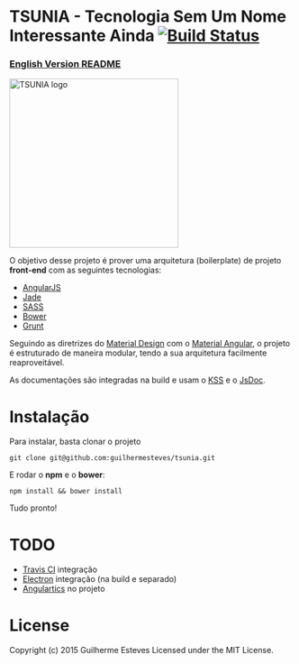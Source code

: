 # TSUNIA - Tecnologia Sem Um Nome Interessante Ainda [![Build Status](https://travis-ci.org/guilhermesteves/tsunia.svg)](https://travis-ci.org/guilhermesteves/tsunia)

### [English Version README](./README-EN.md)

[<img title="TSUNIA" src="http://i.imgur.com/txVNoNA.jpg" width="300px" alt="TSUNIA logo"/>](https://github.com/guilhermesteves/tsunia)

O objetivo desse projeto é prover uma arquitetura (boilerplate) de projeto **front-end** com as seguintes tecnologias:

- [AngularJS](https://angularjs.org/)
- [Jade](http://jade-lang.com/)
- [SASS](http://sass-lang.com/)
- [Bower](http://bower.io/)
- [Grunt](http://gruntjs.com/)

Seguindo as diretrizes do [Material Design](http://www.google.com/design/spec/material-design/introduction.html) com o [Material Angular](https://material.angularjs.org/), o projeto é estruturado de maneira modular, tendo a sua arquitetura facilmente reaproveitável.

As documentações são integradas na build e usam o [KSS](http://warpspire.com/kss/) e o [JsDoc](http://usejsdoc.org/).

# Instalação

Para instalar, basta clonar o projeto

    git clone git@github.com:guilhermesteves/tsunia.git
    
E rodar o **npm** e o **bower**:

    npm install && bower install
    
Tudo pronto!

# TODO

- [Travis CI](https://travis-ci.org/) integração
- [Electron](https://github.com/atom/electron/) integração (na build e separado)
- [Angulartics](http://luisfarzati.github.io/angulartics/) no projeto

# License

Copyright (c) 2015 Guilherme Esteves Licensed under the MIT License.


